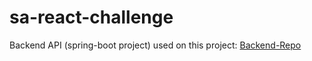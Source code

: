 # sa-react-challenge

Backend API (spring-boot project) used on this project: [Backend-Repo](https://github.com/Emmanuel-Dominic/store-springboot/tree/develop)
